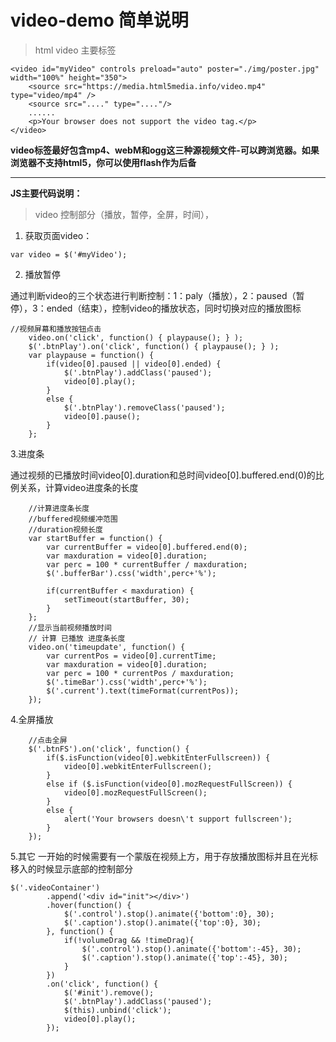 # video-demo 简单说明
>html video 主要标签

```
<video id="myVideo" controls preload="auto" poster="./img/poster.jpg" width="100%" height="350">
    <source src="https://media.html5media.info/video.mp4" type="video/mp4" />
    <source src="...." type="...."/>
    ......
    <p>Your browser does not support the video tag.</p>
</video>
```
**video标签最好包含mp4、webM和ogg这三种源视频文件-可以跨浏览器。如果浏览器不支持html5，你可以使用flash作为后备**

---

**JS主要代码说明：**
>video 控制部分（播放，暂停，全屏，时间），
1. 获取页面video：
```
var video = $('#myVideo');
```
2. 播放暂停

通过判断video的三个状态进行判断控制：1：paly（播放），2：paused（暂停），3：ended（结束），控制video的播放状态，同时切换对应的播放图标
```
//视频屏幕和播放按钮点击
	video.on('click', function() { playpause(); } );
	$('.btnPlay').on('click', function() { playpause(); } );
	var playpause = function() {
		if(video[0].paused || video[0].ended) {
			$('.btnPlay').addClass('paused');
			video[0].play();
		}
		else {
			$('.btnPlay').removeClass('paused');
			video[0].pause();
		}
	};
```
3.进度条

通过视频的已播放时间video[0].duration和总时间video[0].buffered.end(0)的比例关系，计算video进度条的长度
```
	//计算进度条长度
	//buffered视频缓冲范围
	//duration视频长度
	var startBuffer = function() {
		var currentBuffer = video[0].buffered.end(0);
		var maxduration = video[0].duration;
		var perc = 100 * currentBuffer / maxduration;
		$('.bufferBar').css('width',perc+'%');
			
		if(currentBuffer < maxduration) {
			setTimeout(startBuffer, 30);
		}
	};
	//显示当前视频播放时间
	// 计算 已播放 进度条长度
	video.on('timeupdate', function() {
		var currentPos = video[0].currentTime;
		var maxduration = video[0].duration;
		var perc = 100 * currentPos / maxduration;
		$('.timeBar').css('width',perc+'%');	
		$('.current').text(timeFormat(currentPos));	
	});
```
4.全屏播放
```
	//点击全屏
	$('.btnFS').on('click', function() {
		if($.isFunction(video[0].webkitEnterFullscreen)) {
			video[0].webkitEnterFullscreen();
		}	
		else if ($.isFunction(video[0].mozRequestFullScreen)) {
			video[0].mozRequestFullScreen();
		}
		else {
			alert('Your browsers doesn\'t support fullscreen');
		}
	});
```
5.其它
一开始的时候需要有一个蒙版在视频上方，用于存放播放图标并且在光标移入的时候显示底部的控制部分
```
$('.videoContainer')
		.append('<div id="init"></div>')
		.hover(function() {
			$('.control').stop().animate({'bottom':0}, 30);
			$('.caption').stop().animate({'top':0}, 30);
		}, function() {
			if(!volumeDrag && !timeDrag){
				$('.control').stop().animate({'bottom':-45}, 30);
				$('.caption').stop().animate({'top':-45}, 30);
			}
		})
		.on('click', function() {
			$('#init').remove();
			$('.btnPlay').addClass('paused');
			$(this).unbind('click');
			video[0].play();
		});
```
